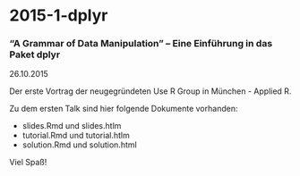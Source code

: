 # 2015-1-dplyr
### “A Grammar of Data Manipulation” – Eine Einführung in das Paket dplyr
26.10.2015

Der erste Vortrag der neugegründeten Use R Group in München - Applied R.

Zu dem ersten Talk sind hier folgende Dokumente vorhanden:

* slides.Rmd und slides.htlm
* tutorial.Rmd und tutorial.htlm
* solution.Rmd und solution.html

Viel Spaß!
